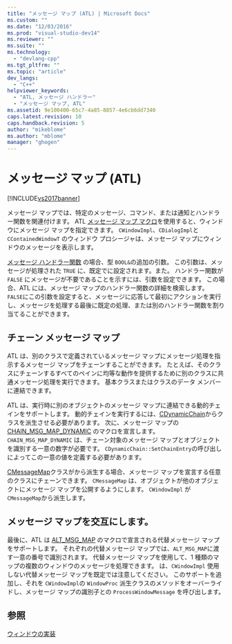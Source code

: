 ```yaml
---
title: "メッセージ マップ (ATL) | Microsoft Docs"
ms.custom: ""
ms.date: "12/03/2016"
ms.prod: "visual-studio-dev14"
ms.reviewer: ""
ms.suite: ""
ms.technology: 
  - "devlang-cpp"
ms.tgt_pltfrm: ""
ms.topic: "article"
dev_langs: 
  - "C++"
helpviewer_keywords: 
  - "ATL, メッセージ ハンドラー"
  - "メッセージ マップ, ATL"
ms.assetid: 9e100400-65c7-4a85-8857-4e6cb6dd7340
caps.latest.revision: 10
caps.handback.revision: 5
author: "mikeblome"
ms.author: "mblome"
manager: "ghogen"
---
```

# メッセージ マップ (ATL)
[!INCLUDE[vs2017banner](../assembler/inline/includes/vs2017banner.md)]

メッセージ マップでは、特定のメッセージ、コマンド、または通知とハンドラー関数を関連付けます。  ATL [メッセージ マップ マクロ](../atl/reference/message-map-macros-atl.md)を使用すると、ウィンドウにメッセージ マップを指定できます。  `CWindowImpl`、`CDialogImpl`と `CContainedWindowT` のウィンドウ プロシージャは、メッセージ マップにウィンドウのメッセージを表示します。  
  
 [メッセージ ハンドラー関数](../atl/message-handler-functions.md) の場合、型 `BOOL&`の追加の引数。  この引数は、メッセージが処理された `TRUE` に、既定でに設定されます。また。  ハンドラー関数が `FALSE` にメッセージが不要であることを示すには、引数を設定できます。  この場合、ATL には、メッセージ マップのハンドラー関数の詳細を検索します。  `FALSE`にこの引数を設定すると、メッセージに応答して最初にアクションを実行し、メッセージを処理する最後に既定の処理、または別のハンドラー関数を割り当てることができます。  
  
## チェーン メッセージ マップ  
 ATL は、別のクラスで定義されているメッセージ マップにメッセージ処理を指示するメッセージ マップをチェーンすることができます。  たとえば、そのクラスにチェーンするすべてのペインに均等な動作を提供するために別のクラスに共通メッセージ処理を実行できます。  基本クラスまたはクラスのデータ メンバーに連結できます。  
  
 ATL は、実行時に別のオブジェクトのメッセージ マップに連結できる動的チェインをサポートします。  動的チェインを実行するには、[CDynamicChain](../atl/reference/cdynamicchain-class.md)からクラスを派生させる必要があります。  次に、メッセージ マップの [CHAIN\_MSG\_MAP\_DYNAMIC](../Topic/CHAIN_MSG_MAP_DYNAMIC.md) のマクロを宣言します。  `CHAIN_MSG_MAP_DYNAMIC` は、チェーン対象のメッセージ マップとオブジェクトを識別する一意の数字が必要です。  `CDynamicChain::SetChainEntry`の呼び出しによってこの一意の値を定義する必要があります。  
  
 [CMessageMap](../atl/reference/cmessagemap-class.md)クラスがから派生する場合、メッセージ マップを宣言する任意のクラスにチェーンできます。  `CMessageMap` は、オブジェクトが他のオブジェクトにメッセージ マップを公開するようにします。  `CWindowImpl` が `CMessageMap`から派生します。  
  
## メッセージ マップを交互にします。  
 最後に、ATL は [ALT\_MSG\_MAP](../Topic/ALT_MSG_MAP.md) のマクロで宣言される代替メッセージ マップをサポートします。  それぞれの代替メッセージ マップでは、`ALT_MSG_MAP`に渡す一意の番号で識別されます。  代替メッセージ マップを使用して、1 種類のマップの複数のウィンドウのメッセージを処理できます。  は、`CWindowImpl` 使用しない代替メッセージ マップを既定では注意してください。  このサポートを追加し、それを `CWindowImpl`の `WindowProc` 派生クラスのメソッドをオーバーライドし、メッセージ マップの識別子との `ProcessWindowMessage` を呼び出します。  
  
## 参照  
 [ウィンドウの実装](../atl/implementing-a-window.md)